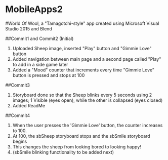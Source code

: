 # MobileApps2
#World Of Wool, a "Tamagotchi-style" app created using Microsoft Visual Studio 2015 and Blend

##Commit1 and Commit2 (Initial)
1. Uploaded Sheep image, inserted "Play" button and "Gimmie Love" button
2. Added navigation between main page and a second page called "Play" to add in a side game later
3. Added a "Mood" counter that increments every time "Gimmie Love" button is pressed and stops at 100

##Commit3
1. Storyboard done so that the Sheep blinks every 5 seconds using 2 images; 1 Visible (eyes open), while the other is collapsed (eyes closed)
2. Added ReadMe

##Commit4
1. When the user presses the 'Gimmie Love' button, the counter increases to 100.
2. At 100, the sbSheep storyboard stops and the sbSmile storyboard begins
3. This changes the sheep from looking bored to looking happy!
4. (sbSmile blinking functionality to be added next)
